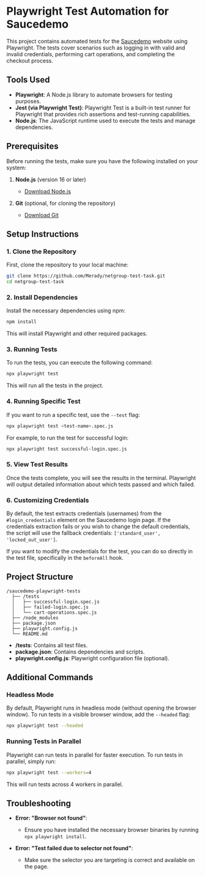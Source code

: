 # Playwright Test Automation for Saucedemo

This project contains automated tests for the [Saucedemo](https://www.saucedemo.com) website using Playwright. The tests cover scenarios such as logging in with valid and invalid credentials, performing cart operations, and completing the checkout process.

## Tools Used

- **Playwright**: A Node.js library to automate browsers for testing purposes.
- **Jest (via Playwright Test)**: Playwright Test is a built-in test runner for Playwright that provides rich assertions and test-running capabilities.
- **Node.js**: The JavaScript runtime used to execute the tests and manage dependencies.

## Prerequisites

Before running the tests, make sure you have the following installed on your system:

1. **Node.js** (version 16 or later)
   - [Download Node.js](https://nodejs.org/)
   
2. **Git** (optional, for cloning the repository)
   - [Download Git](https://git-scm.com/)

## Setup Instructions

### 1. Clone the Repository

First, clone the repository to your local machine:

```bash
git clone https://github.com/Merady/netgroup-test-task.git
cd netgroup-test-task
```

### 2. Install Dependencies

Install the necessary dependencies using npm:

```bash
npm install
```

This will install Playwright and other required packages.

### 3. Running Tests

To run the tests, you can execute the following command:

```bash
npx playwright test
```

This will run all the tests in the project.

### 4. Running Specific Test

If you want to run a specific test, use the `--test` flag:

```bash
npx playwright test <test-name>.spec.js
```

For example, to run the test for successful login:

```bash
npx playwright test successful-login.spec.js
```

### 5. View Test Results

Once the tests complete, you will see the results in the terminal. Playwright will output detailed information about which tests passed and which failed.

### 6. Customizing Credentials

By default, the test extracts credentials (usernames) from the `#login_credentials` element on the Saucedemo login page. If the credentials extraction fails or you wish to change the default credentials, the script will use the fallback credentials: `['standard_user', 'locked_out_user']`.

If you want to modify the credentials for the test, you can do so directly in the test file, specifically in the `beforeAll` hook.

## Project Structure

```
/saucedemo-playwright-tests
  ├── /tests
  │   ├── successful-login.spec.js
  │   ├── failed-login.spec.js
  │   └── cart-operations.spec.js
  ├── /node_modules
  ├── package.json
  ├── playwright.config.js
  └── README.md
```

- **/tests**: Contains all test files.
- **package.json**: Contains dependencies and scripts.
- **playwright.config.js**: Playwright configuration file (optional).


## Additional Commands

### Headless Mode

By default, Playwright runs in headless mode (without opening the browser window). To run tests in a visible browser window, add the `--headed` flag:

```bash
npx playwright test --headed
```

### Running Tests in Parallel

Playwright can run tests in parallel for faster execution. To run tests in parallel, simply run:

```bash
npx playwright test --workers=4
```

This will run tests across 4 workers in parallel.

## Troubleshooting

- **Error: "Browser not found"**:
  - Ensure you have installed the necessary browser binaries by running `npx playwright install`.
  
- **Error: "Test failed due to selector not found"**:
  - Make sure the selector you are targeting is correct and available on the page.
